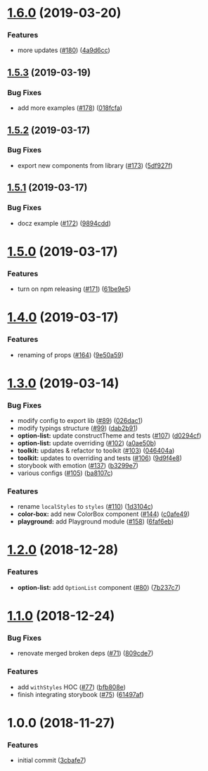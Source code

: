 # [1.6.0](https://github.com/doc-kits/react/compare/v1.5.3...v1.6.0) (2019-03-20)


### Features

* more updates ([#180](https://github.com/doc-kits/react/issues/180)) ([4a9d6cc](https://github.com/doc-kits/react/commit/4a9d6cc))

## [1.5.3](https://github.com/doc-kits/react/compare/v1.5.2...v1.5.3) (2019-03-19)


### Bug Fixes

* add more examples ([#178](https://github.com/doc-kits/react/issues/178)) ([018fcfa](https://github.com/doc-kits/react/commit/018fcfa))

## [1.5.2](https://github.com/doc-kits/react/compare/v1.5.1...v1.5.2) (2019-03-17)


### Bug Fixes

* export new components from library ([#173](https://github.com/doc-kits/react/issues/173)) ([5df927f](https://github.com/doc-kits/react/commit/5df927f))

## [1.5.1](https://github.com/doc-kits/react/compare/v1.5.0...v1.5.1) (2019-03-17)


### Bug Fixes

* docz example ([#172](https://github.com/doc-kits/react/issues/172)) ([9894cdd](https://github.com/doc-kits/react/commit/9894cdd))

# [1.5.0](https://github.com/doc-kits/react/compare/v1.4.0...v1.5.0) (2019-03-17)


### Features

* turn on npm releasing ([#171](https://github.com/doc-kits/react/issues/171)) ([61be9e5](https://github.com/doc-kits/react/commit/61be9e5))

# [1.4.0](https://github.com/doc-kits/react/compare/v1.3.0...v1.4.0) (2019-03-17)


### Features

* renaming of props ([#164](https://github.com/doc-kits/react/issues/164)) ([9e50a59](https://github.com/doc-kits/react/commit/9e50a59))

# [1.3.0](https://github.com/doc-kits/react/compare/v1.2.0...v1.3.0) (2019-03-14)


### Bug Fixes

* modify config to export lib ([#89](https://github.com/doc-kits/react/issues/89)) ([026dac1](https://github.com/doc-kits/react/commit/026dac1))
* modify typings structure ([#99](https://github.com/doc-kits/react/issues/99)) ([dab2b91](https://github.com/doc-kits/react/commit/dab2b91))
* **option-list:** update constructTheme and tests ([#107](https://github.com/doc-kits/react/issues/107)) ([d0294cf](https://github.com/doc-kits/react/commit/d0294cf))
* **option-list:** update overriding ([#102](https://github.com/doc-kits/react/issues/102)) ([a0ae50b](https://github.com/doc-kits/react/commit/a0ae50b))
* **toolkit:** updates & refactor to toolkit ([#103](https://github.com/doc-kits/react/issues/103)) ([046404a](https://github.com/doc-kits/react/commit/046404a))
* **toolkit:** updates to overriding and tests ([#106](https://github.com/doc-kits/react/issues/106)) ([9d9f4e8](https://github.com/doc-kits/react/commit/9d9f4e8))
* storybook with emotion ([#137](https://github.com/doc-kits/react/issues/137)) ([b3299e7](https://github.com/doc-kits/react/commit/b3299e7))
* various configs ([#105](https://github.com/doc-kits/react/issues/105)) ([ba8107c](https://github.com/doc-kits/react/commit/ba8107c))


### Features

* rename `localStyles` to `styles` ([#110](https://github.com/doc-kits/react/issues/110)) ([1d3104c](https://github.com/doc-kits/react/commit/1d3104c))
* **color-box:** add new ColorBox component ([#144](https://github.com/doc-kits/react/issues/144)) ([c0afe49](https://github.com/doc-kits/react/commit/c0afe49))
* **playground:** add Playground module ([#158](https://github.com/doc-kits/react/issues/158)) ([6faf6eb](https://github.com/doc-kits/react/commit/6faf6eb))

# [1.2.0](https://github.com/doc-kits/react/compare/v1.1.0...v1.2.0) (2018-12-28)

### Features

- **option-list:** add `OptionList` component ([#80](https://github.com/doc-kits/react/issues/80)) ([7b237c7](https://github.com/doc-kits/react/commit/7b237c7))

# [1.1.0](https://github.com/doc-kits/react/compare/v1.0.0...v1.1.0) (2018-12-24)

### Bug Fixes

- renovate merged broken deps ([#71](https://github.com/doc-kits/react/issues/71)) ([809cde7](https://github.com/doc-kits/react/commit/809cde7))

### Features

- add `withStyles` HOC ([#77](https://github.com/doc-kits/react/issues/77)) ([bfb808e](https://github.com/doc-kits/react/commit/bfb808e))
- finish integrating storybook ([#75](https://github.com/doc-kits/react/issues/75)) ([61497af](https://github.com/doc-kits/react/commit/61497af))

# 1.0.0 (2018-11-27)

### Features

- initial commit ([3cbafe7](https://github.com/doc-kits/react/commit/3cbafe7))
